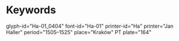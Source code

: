 # Keywords
glyph-id="Ha-01_0404"
font-id="Ha-01"
printer-id="Ha"
printer="Jan Haller"
period="1505–1525"
place="Kraków"
PT plate="164"
